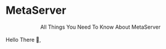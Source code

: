 # MetaServer
<div align="center">All Things You Need To Know About MetaServer</div>
<br>
<div align="left">Hello There 👋,</div>
